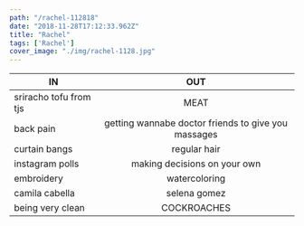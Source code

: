 ```yaml
---
path: "/rachel-112818"
date: "2018-11-28T17:12:33.962Z"
title: "Rachel"
tags: ['Rachel']
cover_image: "./img/rachel-1128.jpg"
---
```


| IN            | OUT           | 
| ------------- |:-------------:| 
sriracho tofu from tjs | MEAT
back pain | getting wannabe doctor friends to give you massages
curtain bangs | regular hair
instagram polls | making decisions on your own
embroidery | watercoloring
camila cabella | selena gomez
being very clean | COCKROACHES
